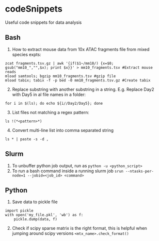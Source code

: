 # codeSnippets
Useful code snippets for data analysis

## Bash
1. How to extract mouse data from 10x ATAC fragments file from mixed species expts:<br />
```
zcat fragments.tsv.gz | awk '{if($1~/mm10/) {x=$0; gsub("mm10_","",$x); print $x}}' > mm10_fragments.tsv #Extract mouse reads
mload samtools; bgzip mm10_fragments.tsv #gzip file
mload tabix; tabix -f -p bed -0 mm10_fragments.tsv.gz #Create tabix
```
2. Replace substring with another substring in a string. E.g. Replace Day2 with Day5 in al file names in a folder:
```
for i in $(ls); do echo ${i//Day2/Day5}; done
```
3. List files not matching a regex pattern:
```
ls !(*<pattern>*)
```
4. Convert multi-line list into comma separated string
```
ls * | paste -s -d ,
```

## Slurm
1. To unbuffer python job output, run as ```python -u <python_script>```
2. To run a bash command inside a running slurm job ```srun --ntasks-per-node=1 --jobid=<job_id> <command>```

## Python
1. Save data to pickle file <br/>
```
import pickle
with open('my_file.pkl', 'wb') as f:
    pickle.dump(data, f)
```
2. Check if scipy sparse matrix is the right format, this is helpful when jumping around scipy versions ```<mtx_name>.check_format()```
